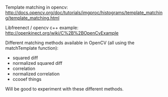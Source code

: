 
Template matching in opencv:
http://docs.opencv.org/doc/tutorials/imgproc/histograms/template_matching/template_matching.html

Libfreenect / opencv c++ example:
http://openkinect.org/wiki/C%2B%2BOpenCvExample

Different matching methods available in OpenCV (all using the matchTemplate function):
  * squared diff
  * normalized squared diff
  * correlation
  * normalized correlation
  * ccooef things

Will be good to experiment with these different methods.


